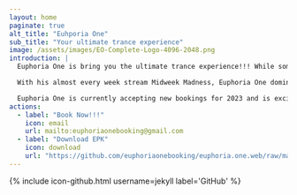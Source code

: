 ```yaml
---
layout: home
paginate: true
alt_title: "Euhporia One"
sub_title: "Your ultimate trance experience"
image: /assets/images/EO-Complete-Logo-4096-2048.png
introduction: |
  Euphoria One is bring you the ultimate trance experience!!! While some may consider it the style of yesteryear trance is still going strong. He takes inspiration from many of the classics such as early Tiesto, Armin Van Buuren, Rank 1, Christopher Lawrence all while seamlessly bringing in influences from the like of Andrew Rayel, Dj Phalanx, Auralight, and Vini Vici. 

  With his almost every week stream Midweek Madness, Euphoria One dominates the internet with everything from Anjuna themed progressive trance to full on 140 bpm hard trance and everything in between.

  Euphoria One is currently accepting new bookings for 2023 and is excited to bring you the best trance he has to offer.
actions:
  - label: "Book Now!!!"
    icon: email
    url: mailto:euphoriaonebooking@gmail.com
  - label: "Download EPK"
    icon: download
    url: "https://github.com/euphoriaonebooking/euphoria.one.web/raw/main/epk/Epk-v2.pdf"
---
```

{% include icon-github.html username=jekyll label='GitHub' %}